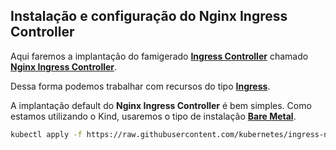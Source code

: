## Instalação e configuração do Nginx Ingress Controller

Aqui faremos a implantação do famigerado [**Ingress Controller**](https://kubernetes.io/docs/concepts/services-networking/ingress-controllers/) chamado [**Nginx Ingress Controller**](https://kubernetes.github.io/ingress-nginx/).

Dessa forma podemos trabalhar com recursos do tipo [**Ingress**](https://kubernetes.io/docs/concepts/services-networking/ingress/).

A implantação default do **Nginx Ingress Controller** é bem simples. Como estamos utilizando o Kind, usaremos o tipo de instalação [**Bare Metal**](https://kubernetes.github.io/ingress-nginx/deploy/#bare-metal).

```bash
kubectl apply -f https://raw.githubusercontent.com/kubernetes/ingress-nginx/controller-v0.35.0/deploy/static/provider/baremetal/deploy.yaml
```